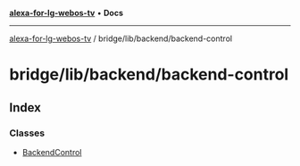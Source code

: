 [**alexa-for-lg-webos-tv**](../../../../README.md) • **Docs**

***

[alexa-for-lg-webos-tv](../../../../modules.md) / bridge/lib/backend/backend-control

# bridge/lib/backend/backend-control

## Index

### Classes

- [BackendControl](classes/BackendControl.md)
